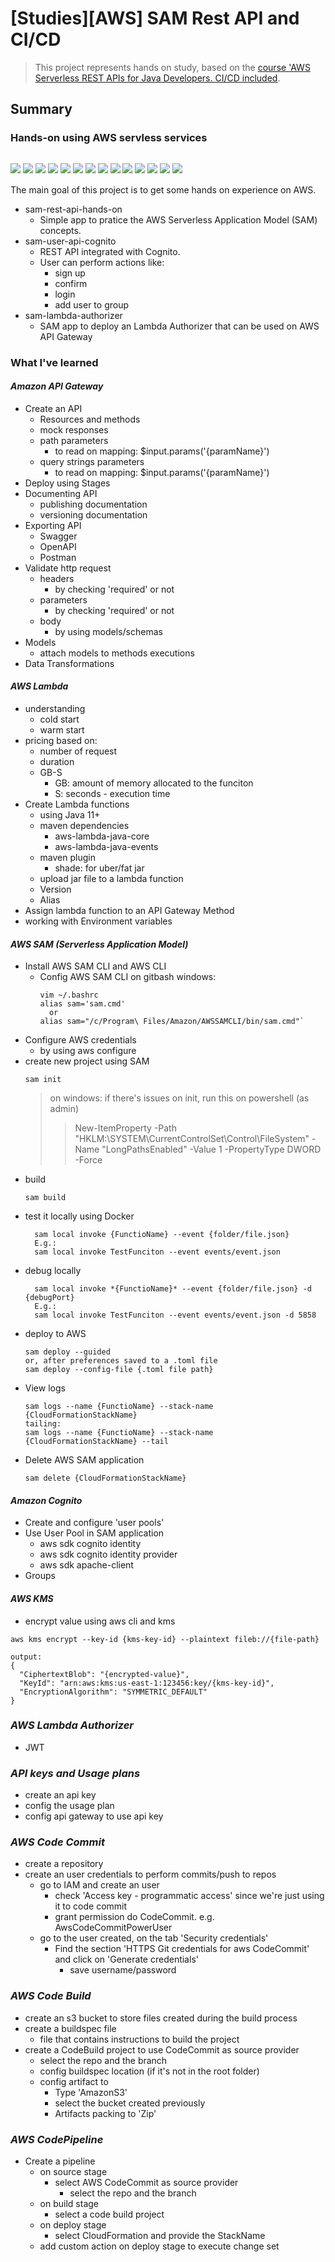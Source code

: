 # [Studies][AWS] SAM Rest API and CI/CD

> This project represents hands on study, based on the [course 'AWS Serverless REST APIs for Java Developers. CI/CD included](https://www.udemy.com/course/aws-serverless-rest-apis-for-java-developers/).

## Summary

### **Hands-on using AWS servless services**

<p style="float:left">
    <img src="https://img.shields.io/badge/Amazon%20AWS-232F3E?style=plastic&logo=Amazon%20AWS&logoColor=white" /> 
    <img src="https://img.shields.io/badge/AWS%20Lambda-FF9900?style=plastic&logo=aws%20lambda&logoColor=white" />	 	
    <img src="https://img.shields.io/badge/Amazon%20API%20Gateway-FF4F8B?style=plastic&logo=Amazon%20API%20Gateway&logoColor=white" />  
    <img src="https://img.shields.io/badge/Amazon%20Cognito-7a3e64?style=plastic" /> 
    <img src="https://img.shields.io/badge/AWS%20IAM-71973c?style=plastic" />
    <img src="https://img.shields.io/badge/Java-ED8B00?style=plastic&logo=java&logoColor=white" />     
    <img src="https://img.shields.io/badge/AWS%20CodeCommit-496aeb?style=plastic" />    
    <img src="https://img.shields.io/badge/AWS%20CodeBuild-496aeb?style=plastic" />
    <img src="https://img.shields.io/badge/AWS%20CodePipeline-496aeb?style=plastic" />
    <img src="https://img.shields.io/badge/AWS%20Lambda%20Authorizer-FF9900?style=plastic&logo=aws%20lambda&logoColor=white" /> 
    <img src="https://img.shields.io/badge/API%20keys%20and%20Usage%20plans-FF4F8B?style=plastic&logoColor=white" />
    <img src="https://img.shields.io/badge/AWS%20SAM%20(Serverless%20Application%20Model)-645a4f?style=plastic&logoColor=white" />
    <img src="https://img.shields.io/badge/AWS%20Key%20Management%20Service%20(AWS KMS)-f04245?style=plastic&logoColor=white" />
    <img src="https://img.shields.io/badge/AWS%20CloudFormation-e93b7a?style=plastic&logoColor=white" />
    
  
</p>
<br/><br/>

The main goal of this project is to get some hands on experience on AWS. 
- sam-rest-api-hands-on
  - Simple app to pratice the AWS Serverless Application Model (SAM) concepts.
- sam-user-api-cognito
  - REST API integrated with Cognito.
  - User can perform actions like:
    - sign up
    - confirm
    - login
    - add user to group
- sam-lambda-authorizer
  - SAM app to deploy an Lambda Authorizer that can be used on AWS API Gateway


### **What I've learned**

#### ***Amazon API Gateway***
- Create an API
  - Resources and methods
  - mock responses
  - path parameters
    - to read on mapping: $input.params('{paramName}')
  - query strings parameters
    - to read on mapping: $input.params('{paramName}')
- Deploy using Stages  
- Documenting API
  - publishing documentation
  - versioning documentation
- Exporting API
  - Swagger
  - OpenAPI
  - Postman
- Validate http request
  - headers
    - by checking 'required' or not
  - parameters
    - by checking 'required' or not
  - body
    - by using models/schemas
- Models
   - attach models to methods executions
- Data Transformations


#### ***AWS Lambda***
  - understanding 
    - cold start
    - warm start
  - pricing based on:
    - number of request  
    - duration
    - GB-S
      - GB: amount of memory allocated to the funciton
      - S: seconds - execution time
  - Create Lambda functions
    - using Java 11+ 
    - maven dependencies
      - aws-lambda-java-core
      - aws-lambda-java-events
    - maven plugin
      - shade: for uber/fat jar  
    - upload jar file to a lambda function 
    - Version
    - Alias 
  - Assign lambda function to an API Gateway Method
  - working with Environment variables
  
#### ***AWS SAM (Serverless Application Model)***
  - Install AWS SAM CLI and AWS CLI
    - Config AWS SAM CLI on gitbash windows: 
      ```
      vim ~/.bashrc
      alias sam='sam.cmd' 
        or 
      alias sam="/c/Program\ Files/Amazon/AWSSAMCLI/bin/sam.cmd"`
      ```
  - Configure AWS credentials
    - by using aws configure
  - create new project using SAM
    ``` 
    sam init 
    ```
    > on windows: if there's issues on init, run this on powershell (as admin) 
    >> New-ItemProperty -Path "HKLM:\SYSTEM\CurrentControlSet\Control\FileSystem" -Name "LongPathsEnabled" -Value 1 -PropertyType DWORD -Force
  - build
    ```
    sam build 
    ```
  - test it locally using Docker
    ``` 
      sam local invoke {FunctioName} --event {folder/file.json} 
      E.g.:
      sam local invoke TestFunciton --event events/event.json    
    ```
  - debug locally
    ``` 
      sam local invoke *{FunctioName}* --event {folder/file.json} -d {debugPort}
      E.g.:
      sam local invoke TestFunciton --event events/event.json -d 5858
    ``` 
  - deploy to AWS    
     ```  
     sam deploy --guided
     or, after preferences saved to a .toml file
     sam deploy --config-file {.toml file path}
     ``` 
  - View logs  
    ``` 
    sam logs --name {FunctioName} --stack-name {CloudFormationStackName}
    tailing:
    sam logs --name {FunctioName} --stack-name {CloudFormationStackName} --tail
     ``` 
  - Delete AWS SAM application  
     ``` 
    sam delete {CloudFormationStackName}
     ``` 

#### ***Amazon Cognito***
 - Create and configure 'user pools' 
 - Use User Pool in SAM application
    - aws sdk cognito identity
    - aws sdk cognito identity provider
    - aws sdk apache-client
- Groups

#### ***AWS KMS***
  - encrypt value using aws cli and kms
  ``` 
  aws kms encrypt --key-id {kms-key-id} --plaintext fileb://{file-path}
  
  output:
  {
    "CiphertextBlob": "{encrypted-value}",
    "KeyId": "arn:aws:kms:us-east-1:123456:key/{kms-key-id}",
    "EncryptionAlgorithm": "SYMMETRIC_DEFAULT"
  }
  ``` 

### ***AWS Lambda Authorizer***  
  - JWT


### ***API keys and Usage plans***  
  - create an api key
  - config the usage plan
  - config api gateway to use api key

### ***AWS Code Commit***  
  - create a repository
  - create an user credentials to perform commits/push to repos
    - go to IAM and create an user
      - check 'Access key - programmatic access' since we're just using it to code commit
      - grant permission do CodeCommit. e.g. AwsCodeCommitPowerUser
    - go to the user created, on the tab 'Security credentials'
      - Find the section 'HTTPS Git credentials for aws CodeCommit' and click on 'Generate credentials'
        - save username/password    

### ***AWS Code Build***  
  - create an s3 bucket to store files created during the build process
  - create a buildspec file
    - file that contains instructions to build the project
  - create a CodeBuild project to use CodeCommit as source provider
    - select the repo and the branch
    - config buildspec location (if it's not in the root folder)
    - config artifact to 
      - Type 'AmazonS3'
      - select the bucket created previously
      - Artifacts packing to 'Zip'

### ***AWS CodePipeline***
  - Create a pipeline  
    - on source stage
      - select AWS CodeCommit as source provider
        - select the repo and the branch
    - on build stage    
      - select a code build project
    - on deploy stage    
      - select CloudFormation and provide the StackName
    - add custom action on deploy stage to execute change set  
